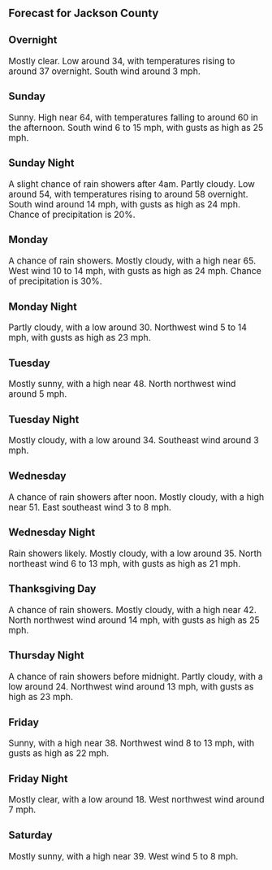 <div>
   <h2>Forecast for Jackson County</h2>
   <p>
      <div style="font-size:120%">
         <h3>Overnight</h3>Mostly clear. Low around 34, with temperatures rising to around 37 overnight. South wind around 3 mph.<br></div>
   </p>
   <p>
      <div style="font-size:120%">
         <h3>Sunday</h3>Sunny. High near 64, with temperatures falling to around 60 in the afternoon. South wind 6 to 15 mph, with gusts as high as
         25 mph.<br></div>
   </p>
   <p>
      <div style="font-size:120%">
         <h3>Sunday Night</h3>A slight chance of rain showers after 4am. Partly cloudy. Low around 54, with temperatures rising to around 58 overnight.
         South wind around 14 mph, with gusts as high as 24 mph. Chance of precipitation is 20%.<br></div>
   </p>
   <p>
      <div style="font-size:120%">
         <h3>Monday</h3>A chance of rain showers. Mostly cloudy, with a high near 65. West wind 10 to 14 mph, with gusts as high as 24 mph. Chance
         of precipitation is 30%.<br></div>
   </p>
   <p>
      <div style="font-size:120%">
         <h3>Monday Night</h3>Partly cloudy, with a low around 30. Northwest wind 5 to 14 mph, with gusts as high as 23 mph.<br></div>
   </p>
   <p>
      <div style="font-size:120%">
         <h3>Tuesday</h3>Mostly sunny, with a high near 48. North northwest wind around 5 mph.<br></div>
   </p>
   <p>
      <div style="font-size:120%">
         <h3>Tuesday Night</h3>Mostly cloudy, with a low around 34. Southeast wind around 3 mph.<br></div>
   </p>
   <p>
      <div style="font-size:120%">
         <h3>Wednesday</h3>A chance of rain showers after noon. Mostly cloudy, with a high near 51. East southeast wind 3 to 8 mph.<br></div>
   </p>
   <p>
      <div style="font-size:120%">
         <h3>Wednesday Night</h3>Rain showers likely. Mostly cloudy, with a low around 35. North northeast wind 6 to 13 mph, with gusts as high as 21 mph.<br></div>
   </p>
   <p>
      <div style="font-size:120%">
         <h3>Thanksgiving Day</h3>A chance of rain showers. Mostly cloudy, with a high near 42. North northwest wind around 14 mph, with gusts as high as 25
         mph.<br></div>
   </p>
   <p>
      <div style="font-size:120%">
         <h3>Thursday Night</h3>A chance of rain showers before midnight. Partly cloudy, with a low around 24. Northwest wind around 13 mph, with gusts as
         high as 23 mph.<br></div>
   </p>
   <p>
      <div style="font-size:120%">
         <h3>Friday</h3>Sunny, with a high near 38. Northwest wind 8 to 13 mph, with gusts as high as 22 mph.<br></div>
   </p>
   <p>
      <div style="font-size:120%">
         <h3>Friday Night</h3>Mostly clear, with a low around 18. West northwest wind around 7 mph.<br></div>
   </p>
   <p>
      <div style="font-size:120%">
         <h3>Saturday</h3>Mostly sunny, with a high near 39. West wind 5 to 8 mph.<br></div>
   </p>
</div>